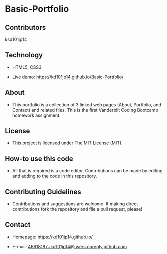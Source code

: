 # Basic-Portfolio

## Contributors

ksd101jp14

## Technology

* HTML5, CSS3

* Live demo: https://kd101jp14.github.io/Basic-Portfolio/

## About

* This portfolio is a collection of 3 linked web pages (About, Portfolio, and Contact) and related files. This is the first Vanderbilt Coding Bootcamp homework assignment.

## License

* This project is licensed under The MIT License (MIT).

## How-to use this code

 * All that is required is a code editor. Contributions can be made by editing and adding to the code in this repository.

## Contributing Guidelines

* Contributions and suggestions are welcome. If making direct contributions fork the repository and file a pull request, please!

## Contact

* Homepage:  https://kd101jp14.github.io/

* E-mail: 46618187+kd101jp14@users.noreply.github.com
